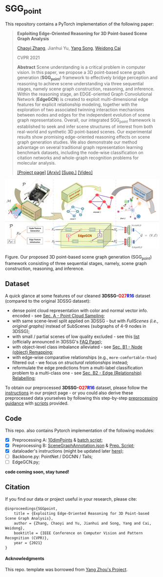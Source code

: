 # SGG<sub>point</sub>

This repository contains a PyTorch implementation of the following paper:

> **Exploiting Edge-Oriented Reasoning for 3D Point-based Scene Graph Analysis**
>
> [Chaoyi Zhang](https://chaoyivision.github.io/), Jianhui Yu, [Yang Song](http://www.cse.unsw.edu.au/~ysong/), [Weidong Cai](https://www.sydney.edu.au/engineering/about/our-people/academic-staff/tom-cai.html)
>
> CVPR 2021
>
> **Abstract** Scene understanding is a critical problem in computer vision. In this paper, we propose a 3D point-based scene graph generation (<b>SGG<sub>point</sub></b>) framework to effectively bridge perception and reasoning to achieve scene understanding via three sequential stages, namely scene graph construction, reasoning, and inference. Within the reasoning stage, an EDGE-oriented Graph Convolutional Network (<b>EdgeGCN</b>) is created to exploit multi-dimensional edge features for explicit relationship modeling, together with the exploration of two associated twinning interaction mechanisms between nodes and edges for the independent evolution of scene graph representations. Overall, our integrated SGG<sub>point</sub> framework is established to seek and infer scene structures of interest from both real-world and synthetic 3D point-based scenes. Our experimental results show promising edge-oriented reasoning effects on scene graph generation studies. We also demonstrate our method advantage on several traditional graph representation learning benchmark datasets, including the node-wise classification on citation networks and whole-graph recognition problems for molecular analysis.
>
> [[Project page]](https://SGGpoint.github.io/) [[Arxiv]](https://arxiv.org/pdf/2103.05558.pdf) [[Supp.]](https://sggpoint.github.io/supplementary.pdf) [[Video]](https://sggpoint.github.io/#video)

![img](docs/teaser.png)

Figure. Our proposed 3D point-based scene graph generation (SGG<sub>point</sub>) framework consisting of three sequential stages, namely, scene graph construction, reasoning, and inference.

## Dataset

A quick glance at some features of our cleaned <b>3DSSG-<font color="red">O27</font><font color="blue">R16</font></b> dataset (compared to the original 3DSSG dataset):
* dense point cloud representation with color and normal vector info. encoded - see [Sec. A - Point Cloud Sampling](https://chaoyivision.github.io/SGGpoint/#a-point-cloud-sampling);
* with same scene-level split applied on 3DSSG - but with <i>FullScenes (i.e., original graphs)</i> instead of SubScenes (subgraphs of 4-9 nodes in 3DSSG);
* with small / partial scenes of low quality excluded - see this [list](http://campar.in.tum.de/files/3RScan/partial.txt) (officially announced in 3DSSG's [FAQ Page](https://github.com/WaldJohannaU/3RScan/blob/master/FAQ.md#some-scenes-in-3rscan-seem-to-be-quite-small--partial-whys-that));
* with object-level class imbalance alleviated - see [Sec. B1 - Node (object) Remapping](https://chaoyivision.github.io/SGGpoint/#b-updates-on-scene-graph-annotations);
* with edge-wise comparative relationships (e.g., `more-comfortable-than`) filtered out - we focus on <i>structural relationships</i> instead;
* reformulate the edge predictions from a multi-label classification problem to a multi-class one - see [Sec. B2 - Edge (Relationship) Relabelling](https://chaoyivision.github.io/SGGpoint/#b-updates-on-scene-graph-annotations);

To obtain our preprocessed <b>3DSSG-<font color="red">O27</font><font color="blue">R16</font></b> dataset, please follow the [instructions](https://sggpoint.github.io/#dataset) in our project page - or you could also derive these preprocessed data yourselves by following this step-by-step [preprocessing guidance](https://chaoyivision.github.io/SGGpoint/#dataset-preprocessing) with [scripts](https://github.com/chaoyivision/SGGpoint/blob/main/preprocessing/) provided. 

## Code 

This repo. also contains Pytorch implementation of the following modules:
- [x] Preprocessing A: [10dimPoints](https://chaoyivision.github.io/SGGpoint/#a-point-cloud-sampling) & [batch script](https://github.com/chaoyivision/SGGpoint/blob/main/preprocessing/point_cloud_sampling.bash);
- [x] Preprocessing B: [SceneGraphAnnotation.json](https://chaoyivision.github.io/SGGpoint/#b-updates-on-scene-graph-annotations) & [Prep. Script](https://github.com/chaoyivision/SGGpoint/blob/main/preprocessing/scene_graph_remapping.ipynb);
- [x] dataloader's instructions (might be updated later [here](https://chaoyivision.github.io/SGGpoint/#last-few-steps));
- [ ] Backbone.py: PointNet / DGCNN / Tails;
- [ ] EdgeGCN.py;

**code coming soon, stay tuned!**

## Citation

If you find our data or project useful in your research, please cite:

```
@inproceedings{SGGpoint,
    title = {Exploiting Edge-Oriented Reasoning for 3D Point-based Scene Graph Analysis},
    author = {Zhang, Chaoyi and Yu, Jianhui and Song, Yang and Cai, Weidong},
    booktitle = {IEEE Conference on Computer Vision and Pattern Recognition (CVPR)},
    year = {2021}
}
```
#### Acknowledgments
This repo. template was borrowed from [Yang Zhou's Project](https://github.com/yzhou359/3DIndoor-SceneGraphNet).